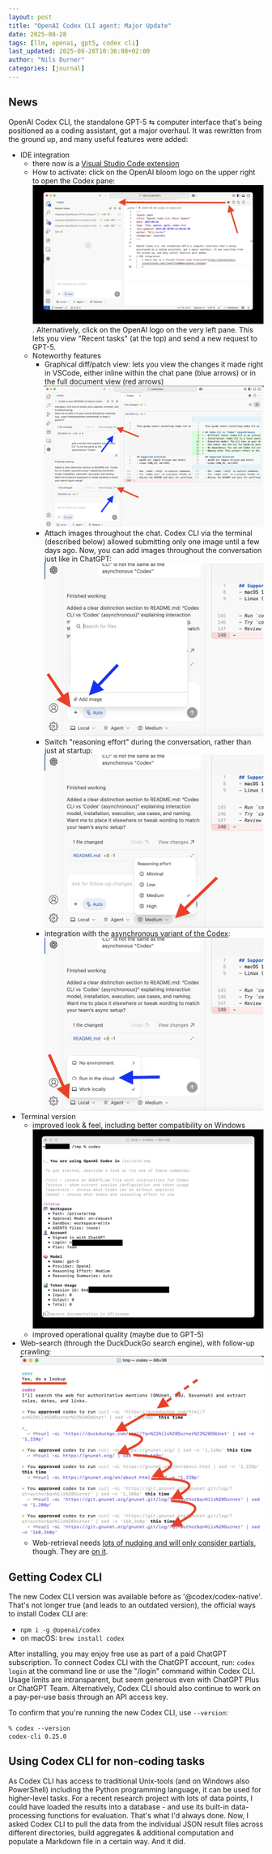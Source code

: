 ```yaml
---
layout: post
title: "OpenAI Codex CLI agent: Major Update"
date: 2025-08-28
tags: [llm, openai, gpt5, codex cli]
last_updated: 2025-08-28T10:36:08+02:00
author: "Nils Durner"
categories: [journal]
---
```


## News
OpenAI Codex CLI, the standalone GPT-5 ⇆ computer interface that's being positioned as a coding assistant, got a major overhaul. It was rewritten from the ground up, and many useful features were added:
* IDE integration
    * there now is a [Visual Studio Code extension](https://marketplace.visualstudio.com/items?itemName=openai.chatgpt)
    * How to activate: click on the OpenAI bloom logo on the upper right to open the Codex pane: ![click-through to open the OpenAI Codex pane in VSCode](assets/img/codex-cli-native-update/vscode-codex-pane.jpg). Alternatively, click on the OpenAI logo on the very left pane. This lets you view "Recent tasks" (at the top) and send a new request to GPT-5.
    * Noteworthy features
        * Graphical diff/patch view: lets you view the changes it made right in VSCode, either inline within the chat pane (blue arrows) or in the full document view (red arrows) ![Screenshot of the Codex diff view](assets/img/codex-cli-native-update/vscode-diff-view.jpg)
        * Attach images throughout the chat. Codex CLI via the terminal (described below) allowed submitting only one image until a few days ago. Now, you can add images throughout the conversation just like in ChatGPT: ![Screenshot of plus-button with "Add image" menu entry](assets/img/codex-cli-native-update/vscode-add-image.jpg)
        * Switch "reasoning effort" during the conversation, rather than just at startup: ![Screenshot of the Reasoning Effort menu](assets/img/codex-cli-native-update/vscode-reasoning-effort.jpg)
        * integration with the [asynchronous variant of the Codex](openai-codex-web): ![Screenshot of the Codex "proper" integration](assets/img/codex-cli-native-update/vscode-codex-integration.jpg)
* Terminal version
    * improved look & feel, including better compatibility on Windows ![Screenshot OpenAI Codex CLI on macOS](assets/img/codex-cli-native-update/codex-cli-terminal.jpg)
    * improved operational quality (maybe due to GPT-5)
* Web-search (through the DuckDuckGo search engine), with follow-up crawling: ![Screenshot of Codex CLI doing an initial web-search and crawling the web](assets/img/codex-cli-native-update/codex-cli-web-search.jpg)
    * Web-retrieval needs [lots of nudging and will only consider partials](https://x.com/ndurner/status/1961105410485547430), though. They are [on it](https://x.com/ah20im/status/1961106969429000335).

## Getting Codex CLI
The new Codex CLI version was available before as '@codex/codex-native'. That's not longer true (and leads to an outdated version), the official ways to install Codex CLI are:
* `npm i -g @openai/codex`
* on macOS: `brew install codex`

After installing, you may enjoy free use as part of a paid ChatGPT subscription. To connect Codex CLI with the ChatGPT account, run: `codex login` at the command line or use the "/login" command within Codex CLI. Usage limits are intransparent, but seem generous even with ChatGPT Plus or ChatGPT Team. Alternatively, Codex CLI should also continue to work on a pay-per-use basis through an API access key.

To confirm that you're running the new Codex CLI, use `--version`:
```
% codex --version
codex-cli 0.25.0
```

## Using Codex CLI for non-coding tasks
As Codex CLI has access to traditional Unix-tools (and on Windows also PowerShell) including the Python programming language, it can be used for higher-level tasks. For a recent research project with lots of data points, I could have loaded the results into a database - and use its built-in data-processing functions for evaluation. That's what I'd always done. Now, I asked Codex CLI to pull the data from the individual JSON result files across different directories, build aggregates & additional computation and populate a Markdown file in a certain way. And it did.